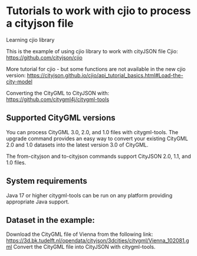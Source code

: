 # Tutorials to work with cjio to process a cityjson file
Learning cjio library

This is the example of using cjio library to work with cityJSON file
Cjio: https://github.com/cityjson/cjio

More tutorial for cjio - but some functions are not available in the new cjio version: https://cityjson.github.io/cjio/api_tutorial_basics.html#Load-the-city-model

Converting the CityGML to CityJSON with: https://github.com/citygml4j/citygml-tools

## Supported CityGML versions
You can process CityGML 3.0, 2.0, and 1.0 files with citygml-tools. The upgrade command provides an easy way to convert your existing CityGML 2.0 and 1.0 datasets into the latest version 3.0 of CityGML.

The from-cityjson and to-cityjson commands support CityJSON 2.0, 1.1, and 1.0 files.

## System requirements
Java 17 or higher
citygml-tools can be run on any platform providing appropriate Java support.
## Dataset in the example: 
Download the CityGML file of Vienna from the following link:
https://3d.bk.tudelft.nl/opendata/cityjson/3dcities/citygml/Vienna_102081.gml
Convert the CityGML file into CityJSON with citygml-tools.

